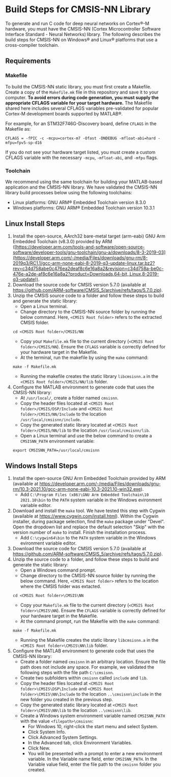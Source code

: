 # Build Steps for CMSIS-NN Library
To generate and run C code for deep neural networks on Cortex&reg;-M hardware, you must have the CMSIS-NN (Cortex Microcontroller Software Interface Standard - Neural Networks) library. The following describes the build steps for CMSIS-NN on Windows&reg; and Linux&reg; platforms that use a cross-compiler toolchain.

## Requirements 

### Makefile
To build the CMSIS-NN static library, you must first create a Makefile. Create a copy of the `Makefile.mk` file in this repository and save it to your computer. **To avoid errors during code generation, you must supply the appropriate CFLAGS variable for your target hardware.** The Makefile shared here includes several CFLAGS variables pre-validated for popular Cortex-M development boards supported by MATLAB&reg;.

For example, for an STM32F746G-Discovery board, define `CFLAGS` in the Makefile as:

```
CFLAGS = -fPIC -c -mcpu=cortex-m7 -Ofast -DNDEBUG -mfloat-abi=hard -mfpu=fpv5-sp-d16
```
If you do not see your hardware target listed, you must create a custom CFLAGS variable with the necessary `-mcpu`, `-mfloat-abi`, and `-mfpu` flags.

### Toolchain
We recommend using the same toolchain for building your MATLAB-based application and the CMSIS-NN library. We have validated the CMSIS-NN library build processes below using the following toolchains:
* Linux platforms: GNU ARM&reg; Embedded Toolchain version 8.3.0
* Windows platforms: GNU ARM&reg; Embedded Toolchain version 10.3.1


## Linux Install Steps
1. Install the open-source, AArch32 bare-metal target (arm-eabi) GNU Arm Embedded Toolchain (v8.3.0) provided by ARM ([https://developer.arm.com/tools-and-software/open-source-software/developer-tools/gnu-toolchain/gnu-a/downloads/8-3-2019-03](https://developer.arm.com/-/media/Files/downloads/gnu-rm/8-2019q3/RC1.1/gcc-arm-none-eabi-8-2019-q3-update-linux.tar.bz2?rev=c34d758abe0c476ea2deaf8c6e16a8a2&revision=c34d758a-be0c-476e-a2de-af8c6e16a8a2?product=Downloads,64-bit,,Linux,8-2019-q3-update)).
2. Download the source code for CMSIS version 5.7.0 (available at https://github.com/ARM-software/CMSIS_5/archive/refs/tags/5.7.0.zip).
3. Unzip the CMSIS source code to a folder and follow these steps to build and generate the static library:
     * Open a Linux terminal.
     * Change directory to the CMSIS-NN source folder by running the below command. Here, ```<CMSIS Root folder>``` refers to the extracted CMSIS folder.
     ```
     cd <CMSIS Root folder>/CMSIS/NN
     ```
     * Copy your `Makefile.mk` file to the current directory (```<CMSIS Root folder>/CMSIS/NN```). Ensure the `CFLAGS` variable is correctly defined for your hardware target in the Makefile.
     * At the terminal, run the makefile by using the `make` command:
     ```
     make -f Makefile.mk
     ```
     * Running the makefile creates the static library `libcmsisnn.a` in the ```<CMSIS Root folder>/CMSIS/NN/lib``` folder.
4. Configure the MATLAB environment to generate code that uses the CMSIS-NN library:
     * At `/usr/local/`, create a folder named `cmsisnn`.
     * Copy the header files located at ```<CMSIS Root folder>/CMSIS/DSP/Include``` and ```<CMSIS Root folder>/CMSIS/NN/Include``` to the location `/usr/local/cmsisnn/include`.
     * Copy the generated static library located at ```<CMSIS Root folder>/CMSIS/NN/lib``` to the location `/usr/local/cmsisnn/lib`.
     * Open a Linux terminal and use the below command to create a `CMSISNN_PATH` environment variable:
     ```
     export CMSISNN_PATH=/usr/local/cmsisnn
     ```
    
## Windows Install Steps
1. Install the open-source GNU Arm Embedded Toolchain provided by ARM (available at https://developer.arm.com/-/media/Files/downloads/gnu-rm/10.3-2021.10/gcc-arm-none-eabi-10.3-2021.10-win32.exe).
     * Add ```C:\Program Files (x86)\GNU Arm Embedded Toolchain\10 2021.10\bin``` to the ```PATH``` system variable in the Windows evironment variable editor.
2. Download and install the `make` tool. We have tested this step with Cygwin (available at https://www.cygwin.com/install.html). Within the Cygwin installer, during package selection, find the `make` package under "Devel". Open the dropdown list and replace the default selection "Skip" with the version number of `make` to install. Finish the installation process.
     * Add ```C:\cygwin64\bin``` to the ```PATH``` system variable in the Windows evironment variable editor.
3. Download the source code for CMSIS version 5.7.0 (available at https://github.com/ARM-software/CMSIS_5/archive/refs/tags/5.7.0.zip).
4. Unzip the source code to a folder, and follow these steps to build and generate the static library: 
     * Open a Windows command prompt.
     * Change directory to the CMSIS-NN source folder by running the below command. Here, ```<CMSIS Root folder>``` refers to the location where the CMSIS folder was extacted.
     ```
     cd <CMSIS Root folder>\CMSIS\NN 
     ```
     * Copy your `Makefile.mk` file to the current directory (```<CMSIS Root folder>\CMSIS\NN```). Ensure the `CFLAGS` variable is correctly defined for your hardware target in the Makefile.
     * At the command prompt, run the Makefile with the `make` command:
     ```
     make -f Makefile.mk
     ```
     * Running the Makefile creates the static library `libcmsisnn.a` in the ```<CMSIS Root folder>\CMSIS\NN\lib``` folder.
5. Configure the MATLAB environment to generate code that uses the CMSIS-NN library:
     * Create a folder named `cmsisnn` in an arbitrary location. Ensure the file path does not include any space. For example, we validated the following steps with the file path `C:\cmsisnn`. 
     * Create two subfolders within `cmsisnn` called `include` and `lib`.
     * Copy the header files located at ```<CMSIS Root folder>\CMSIS\DSP\Include``` and ```<CMSIS Root folder>\CMSIS\NN\Include``` to the location `..\cmsisnn\include` in the new folder you created in the previous step.
     * Copy the generated static library located at ```<CMSIS Root folder>\CMSIS\NN\lib``` to the location `..\cmsisnn\lib`.
     * Create a Windows system environment variable named `CMSISNN_PATH` with the value ```<filepath>\cmsisnn```:
          * For Windows 10, right-click the start menu and select System.
          * Click System Info.
          * Click Advanced System Settings.
          * In the Advanced tab, click Environment Variables.
          * Click New.
          * You will be presented with a prompt to enter a new environment variable. In the Variable name field, enter `CMSISNN_PATH`. In the Variable value field, enter the file path to the `cmsisnn` folder you created. 
